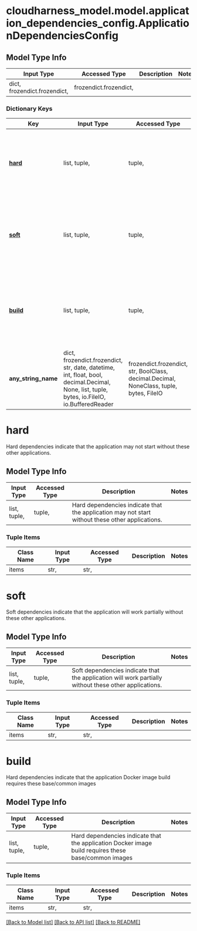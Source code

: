 # cloudharness_model.model.application_dependencies_config.ApplicationDependenciesConfig

## Model Type Info
Input Type | Accessed Type | Description | Notes
------------ | ------------- | ------------- | -------------
dict, frozendict.frozendict,  | frozendict.frozendict,  |  | 

### Dictionary Keys
Key | Input Type | Accessed Type | Description | Notes
------------ | ------------- | ------------- | ------------- | -------------
**[hard](#hard)** | list, tuple,  | tuple,  | Hard dependencies indicate that the application may not start without these other applications. | [optional] 
**[soft](#soft)** | list, tuple,  | tuple,  | Soft dependencies indicate that the application will work partially without these other applications. | [optional] 
**[build](#build)** | list, tuple,  | tuple,  | Hard dependencies indicate that the application Docker image build requires these base/common images | [optional] 
**any_string_name** | dict, frozendict.frozendict, str, date, datetime, int, float, bool, decimal.Decimal, None, list, tuple, bytes, io.FileIO, io.BufferedReader | frozendict.frozendict, str, BoolClass, decimal.Decimal, NoneClass, tuple, bytes, FileIO | any string name can be used but the value must be the correct type | [optional]

# hard

Hard dependencies indicate that the application may not start without these other applications.

## Model Type Info
Input Type | Accessed Type | Description | Notes
------------ | ------------- | ------------- | -------------
list, tuple,  | tuple,  | Hard dependencies indicate that the application may not start without these other applications. | 

### Tuple Items
Class Name | Input Type | Accessed Type | Description | Notes
------------- | ------------- | ------------- | ------------- | -------------
items | str,  | str,  |  | 

# soft

Soft dependencies indicate that the application will work partially without these other applications.

## Model Type Info
Input Type | Accessed Type | Description | Notes
------------ | ------------- | ------------- | -------------
list, tuple,  | tuple,  | Soft dependencies indicate that the application will work partially without these other applications. | 

### Tuple Items
Class Name | Input Type | Accessed Type | Description | Notes
------------- | ------------- | ------------- | ------------- | -------------
items | str,  | str,  |  | 

# build

Hard dependencies indicate that the application Docker image build requires these base/common images

## Model Type Info
Input Type | Accessed Type | Description | Notes
------------ | ------------- | ------------- | -------------
list, tuple,  | tuple,  | Hard dependencies indicate that the application Docker image build requires these base/common images | 

### Tuple Items
Class Name | Input Type | Accessed Type | Description | Notes
------------- | ------------- | ------------- | ------------- | -------------
items | str,  | str,  |  | 

[[Back to Model list]](../../README.md#documentation-for-models) [[Back to API list]](../../README.md#documentation-for-api-endpoints) [[Back to README]](../../README.md)

